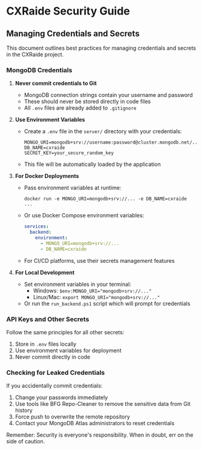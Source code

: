 # CXRaide Security Guide

## Managing Credentials and Secrets

This document outlines best practices for managing credentials and secrets in the CXRaide project.

### MongoDB Credentials

1. **Never commit credentials to Git**
   - MongoDB connection strings contain your username and password
   - These should never be stored directly in code files
   - All `.env` files are already added to `.gitignore`

2. **Use Environment Variables**
   - Create a `.env` file in the `server/` directory with your credentials:
     ```
     MONGO_URI=mongodb+srv://username:password@cluster.mongodb.net/...
     DB_NAME=cxraide
     SECRET_KEY=your_secure_random_key
     ```
   - This file will be automatically loaded by the application

3. **For Docker Deployments**
   - Pass environment variables at runtime:
     ```
     docker run -e MONGO_URI=mongodb+srv://... -e DB_NAME=cxraide ...
     ```
   - Or use Docker Compose environment variables:
     ```yaml
     services:
       backend:
         environment:
           - MONGO_URI=mongodb+srv://...
           - DB_NAME=cxraide
     ```
   - For CI/CD platforms, use their secrets management features

4. **For Local Development**
   - Set environment variables in your terminal:
     - Windows: `$env:MONGO_URI="mongodb+srv://..."`
     - Linux/Mac: `export MONGO_URI="mongodb+srv://..."`
   - Or run the `run_backend.ps1` script which will prompt for credentials

### API Keys and Other Secrets

Follow the same principles for all other secrets:
1. Store in `.env` files locally
2. Use environment variables for deployment
3. Never commit directly in code

### Checking for Leaked Credentials

If you accidentally commit credentials:
1. Change your passwords immediately
2. Use tools like BFG Repo-Cleaner to remove the sensitive data from Git history
3. Force push to overwrite the remote repository
4. Contact your MongoDB Atlas administrators to reset credentials

Remember: Security is everyone's responsibility. When in doubt, err on the side of caution. 